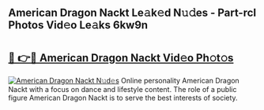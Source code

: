 ## American Dragon Nackt Le𝚊k𝚎d N𝚞𝚍es - Part-rcI Photos Vid𝚎o Le𝚊ks 6kw9n

# <h2><a href="http://fb33cw.evod.top/?m=American+Dragon+Nackt">🔗 👉🔴 American Dragon Nackt Vid𝚎o Ph𝚘t𝚘s</a></h2>

[![American Dragon Nackt N𝚞d𝚎s](https://i.imgur.com/8V9OHl7.gif)](http://fb33cw.evod.top/?m=American+Dragon+Nackt)
Online personality American Dragon Nackt with a focus on dance and lifestyle content. The role of a public figure American Dragon Nackt is to serve the best interests of society. 
